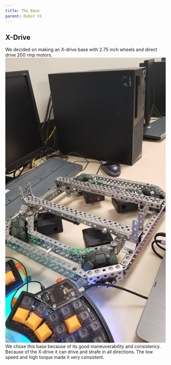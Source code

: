 ```yaml
---
title: The Base
parent: Robot V1
---
```


## X-Drive
We decided on making an X-drive base with 2.75 inch wheels and direct drive 200 rmp motors.
![](images/20201218_095722.jpg)
We chose this base because of its good maneuverability and  consistency. Because of the X-drive it can drive and strafe in all directions. The low speed and high torque made it very consistent.